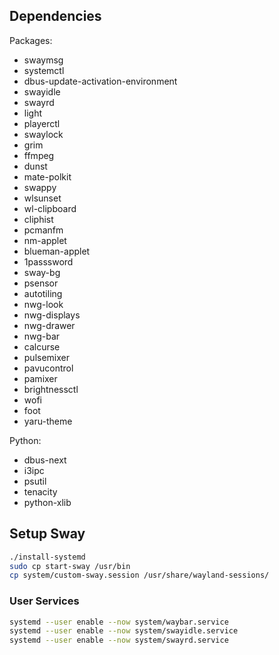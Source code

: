 ## Dependencies

Packages:
- swaymsg
- systemctl
- dbus-update-activation-environment
- swayidle
- swayrd
- light
- playerctl
- swaylock
- grim
- ffmpeg
- dunst
- mate-polkit
- swappy
- wlsunset
- wl-clipboard
- cliphist
- pcmanfm
- nm-applet
- blueman-applet
- 1passsword
- sway-bg
- psensor
- autotiling
- nwg-look
- nwg-displays
- nwg-drawer
- nwg-bar
- calcurse
- pulsemixer
- pavucontrol
- pamixer
- brightnessctl
- wofi
- foot
- yaru-theme

Python:
- dbus-next
- i3ipc
- psutil
- tenacity
- python-xlib

## Setup Sway
```sh
./install-systemd
sudo cp start-sway /usr/bin
cp system/custom-sway.session /usr/share/wayland-sessions/
```

### User Services
```sh
systemd --user enable --now system/waybar.service
systemd --user enable --now system/swayidle.service
systemd --user enable --now system/swayrd.service
```
